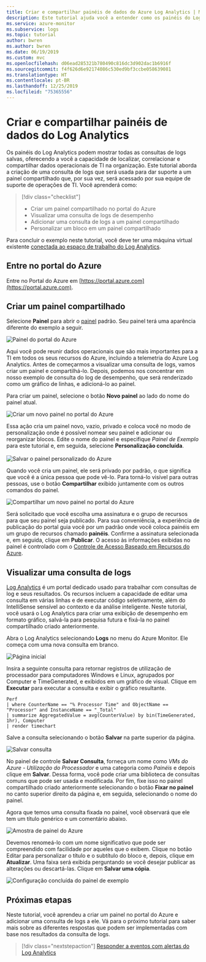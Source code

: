 ```yaml
---
title: Criar e compartilhar painéis de dados do Azure Log Analytics | Microsoft Docs
description: Este tutorial ajuda você a entender como os painéis do Log Analytics mostram todas as suas consultas de log salvas, fornecendo a você uma exibição única do seu ambiente.
ms.service: azure-monitor
ms.subservice: logs
ms.topic: tutorial
author: bwren
ms.author: bwren
ms.date: 06/19/2019
ms.custom: mvc
ms.openlocfilehash: d06ead285321b780490c816dc3d902dac1b6916f
ms.sourcegitcommit: f4f626d6e92174086c530ed9bf3ccbe058639081
ms.translationtype: HT
ms.contentlocale: pt-BR
ms.lasthandoff: 12/25/2019
ms.locfileid: "75365556"
---
```

# <a name="create-and-share-dashboards-of-log-analytics-data"></a>Criar e compartilhar painéis de dados do Log Analytics

Os painéis do Log Analytics podem mostrar todas as consultas de logs salvas, oferecendo a você a capacidade de localizar, correlacionar e compartilhar dados operacionais de TI na organização.  Este tutorial aborda a criação de uma consulta de logs que será usada para dar suporte a um painel compartilhado que, por sua vez, será acessado por sua equipe de suporte de operações de TI.  Você aprenderá como:

> [!div class="checklist"]
> * Criar um painel compartilhado no portal do Azure
> * Visualizar uma consulta de logs de desempenho 
> * Adicionar uma consulta de logs a um painel compartilhado 
> * Personalizar um bloco em um painel compartilhado

Para concluir o exemplo neste tutorial, você deve ter uma máquina virtual existente [conectada ao espaço de trabalho do Log Analytics](quick-collect-azurevm.md).  
 
## <a name="sign-in-to-azure-portal"></a>Entre no portal do Azure
Entre no Portal do Azure em [https://portal.azure.com](https://portal.azure.com). 

## <a name="create-a-shared-dashboard"></a>Criar um painel compartilhado
Selecione **Painel** para abrir o [painel](../../azure-portal/azure-portal-dashboards.md) padrão. Seu painel terá uma aparência diferente do exemplo a seguir.

![Painel do portal do Azure](media/tutorial-logs-dashboards/log-analytics-portal-dashboard.png)

Aqui você pode reunir dados operacionais que são mais importantes para a TI em todos os seus recursos do Azure, incluindo a telemetria do Azure Log Analytics.  Antes de começarmos a visualizar uma consulta de logs, vamos criar um painel e compartilhá-lo.  Depois, podemos nos concentrar em nosso exemplo de consulta do log de desempenho, que será renderizado como um gráfico de linhas, e adicioná-lo ao painel.  

Para criar um painel, selecione o botão **Novo painel** ao lado do nome do painel atual.

![Criar um novo painel no portal do Azure](media/tutorial-logs-dashboards/log-analytics-create-dashboard-01.png)

Essa ação cria um painel novo, vazio, privado e coloca você no modo de personalização onde é possível nomear seu painel e adicionar ou reorganizar blocos. Edite o nome do painel e especifique *Painel de Exemplo* para este tutorial e, em seguida, selecione **Personalização concluída**.<br><br> ![Salvar o painel personalizado do Azure](media/tutorial-logs-dashboards/log-analytics-create-dashboard-02.png)

Quando você cria um painel, ele será privado por padrão, o que significa que você é a única pessoa que pode vê-lo. Para torná-lo visível para outras pessoas, use o botão **Compartilhar** exibido juntamente com os outros comandos do painel.

![Compartilhar um novo painel no portal do Azure](media/tutorial-logs-dashboards/log-analytics-share-dashboard.png) 

Será solicitado que você escolha uma assinatura e o grupo de recursos para que seu painel seja publicado. Para sua conveniência, a experiência de publicação do portal guia você por um padrão onde você coloca painéis em um grupo de recursos chamado **painéis**.  Confirme a assinatura selecionada e, em seguida, clique em **Publicar**.  O acesso às informações exibidas no painel é controlado com o [Controle de Acesso Baseado em Recursos do Azure](../../role-based-access-control/role-assignments-portal.md).   

## <a name="visualize-a-log-query"></a>Visualizar uma consulta de logs
[Log Analytics](../log-query/get-started-portal.md) é um portal dedicado usado para trabalhar com consultas de log e seus resultados. Os recursos incluem a capacidade de editar uma consulta em várias linhas e de executar código seletivamente, além do IntelliSense sensível ao contexto e da análise inteligente. Neste tutorial, você usará o Log Analytics para criar uma exibição de desempenho em formato gráfico, salvá-la para pesquisa futura e fixá-la no painel compartilhado criado anteriormente.

Abra o Log Analytics selecionando **Logs** no menu do Azure Monitor. Ele começa com uma nova consulta em branco.

![Página inicial](media/tutorial-logs-dashboards/homepage.png)

Insira a seguinte consulta para retornar registros de utilização de processador para computadores Windows e Linux, agrupados por Computer e TimeGenerated, e exibidos em um gráfico de visual. Clique em **Executar** para executar a consulta e exibir o gráfico resultante.

```Kusto
Perf 
| where CounterName == "% Processor Time" and ObjectName == "Processor" and InstanceName == "_Total" 
| summarize AggregatedValue = avg(CounterValue) by bin(TimeGenerated, 1hr), Computer 
| render timechart
```

Salve a consulta selecionando o botão **Salvar** na parte superior da página.

![Salvar consulta](media/tutorial-logs-dashboards/save-query.png)

No painel de controle **Salvar Consulta**, forneça um nome como *VMs do Azure - Utilização do Processador* e uma categoria como *Painéis* e depois clique em **Salvar**.  Dessa forma, você pode criar uma biblioteca de consultas comuns que pode ser usada e modificada.  Por fim, fixe isso no painel compartilhado criado anteriormente selecionando o botão **Fixar no painel** no canto superior direito da página e, em seguida, selecionando o nome do painel.

Agora que temos uma consulta fixada no painel, você observará que ele tem um título genérico e um comentário abaixo.

![Amostra de painel do Azure](media/tutorial-logs-dashboards/log-analytics-modify-dashboard-01.png)

 Devemos renomeá-lo com um nome significativo que pode ser compreendido com facilidade por aqueles que o exibem.  Clique no botão Editar para personalizar o título e o subtítulo do bloco e, depois, clique em **Atualizar**.  Uma faixa será exibida perguntando se você desejar publicar as alterações ou descartá-las.  Clique em **Salvar uma cópia**.  

![Configuração concluída do painel de exemplo](media/tutorial-logs-dashboards/log-analytics-modify-dashboard-02.png)

## <a name="next-steps"></a>Próximas etapas
Neste tutorial, você aprendeu a criar um painel no portal do Azure e adicionar uma consulta de logs a ele.  Vá para o próximo tutorial para saber mais sobre as diferentes respostas que podem ser implementadas com base nos resultados da consulta de logs.  

> [!div class="nextstepaction"]
> [Responder a eventos com alertas do Log Analytics](tutorial-response.md)
